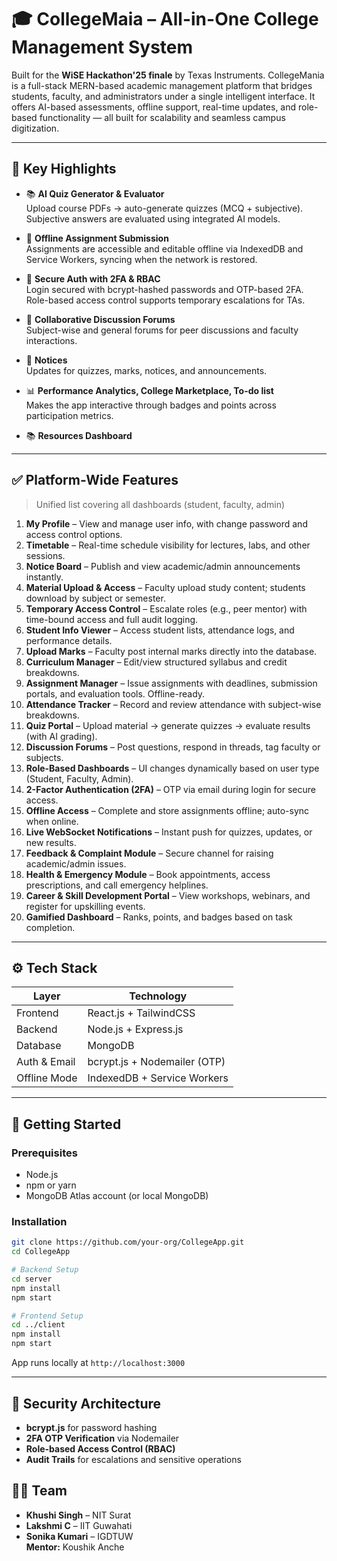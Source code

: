 
# 🎓 CollegeMaia – All-in-One College Management System

Built for the <b>WiSE Hackathon'25 finale</b> by Texas Instruments.
CollegeMania is a full-stack MERN-based academic management platform that bridges students, faculty, and administrators under a single intelligent interface. It offers AI-based assessments, offline support, real-time updates, and role-based functionality — all built for scalability and seamless campus digitization.

---

## 🚀 Key Highlights

- 📚 **AI Quiz Generator & Evaluator**  
  Upload course PDFs → auto-generate quizzes (MCQ + subjective). Subjective answers are evaluated using integrated AI models.

- 🔄 **Offline Assignment Submission**  
  Assignments are accessible and editable offline via IndexedDB and Service Workers, syncing when the network is restored.

- 🔐 **Secure Auth with 2FA & RBAC**  
  Login secured with bcrypt-hashed passwords and OTP-based 2FA. Role-based access control supports temporary escalations for TAs.

- 💬 **Collaborative Discussion Forums**  
  Subject-wise and general forums for peer discussions and faculty interactions.

- 🔔 **Notices**  
  Updates for quizzes, marks, notices, and announcements.

- 📊 **Performance Analytics, College Marketplace, To-do list**  
  Makes the app interactive through badges and points across participation metrics.

- 📚 **Resources Dashboard**  


---

## ✅ Platform-Wide Features

> Unified list covering all dashboards (student, faculty, admin)

1. **My Profile** – View and manage user info, with change password and access control options.
2. **Timetable** – Real-time schedule visibility for lectures, labs, and other sessions.
3. **Notice Board** – Publish and view academic/admin announcements instantly.
4. **Material Upload & Access** – Faculty upload study content; students download by subject or semester.
5. **Temporary Access Control** – Escalate roles (e.g., peer mentor) with time-bound access and full audit logging.
6. **Student Info Viewer** – Access student lists, attendance logs, and performance details.
7. **Upload Marks** – Faculty post internal marks directly into the database.
8. **Curriculum Manager** – Edit/view structured syllabus and credit breakdowns.
9. **Assignment Manager** – Issue assignments with deadlines, submission portals, and evaluation tools. Offline-ready.
10. **Attendance Tracker** – Record and review attendance with subject-wise breakdowns.
11. **Quiz Portal** – Upload material → generate quizzes → evaluate results (with AI grading).
12. **Discussion Forums** – Post questions, respond in threads, tag faculty or subjects.
13. **Role-Based Dashboards** – UI changes dynamically based on user type (Student, Faculty, Admin).
14. **2-Factor Authentication (2FA)** – OTP via email during login for secure access.
15. **Offline Access** – Complete and store assignments offline; auto-sync when online.
16. **Live WebSocket Notifications** – Instant push for quizzes, updates, or new results.
17. **Feedback & Complaint Module** – Secure channel for raising academic/admin issues.
18. **Health & Emergency Module** – Book appointments, access prescriptions, and call emergency helplines.
19. **Career & Skill Development Portal** – View workshops, webinars, and register for upskilling events.
20. **Gamified Dashboard** – Ranks, points, and badges based on task completion.

---

## ⚙️ Tech Stack

| Layer         | Technology                   |
|---------------|------------------------------|
| Frontend      | React.js + TailwindCSS       |
| Backend       | Node.js + Express.js         |
| Database      | MongoDB                      |
| Auth & Email  | bcrypt.js + Nodemailer (OTP) |
| Offline Mode  | IndexedDB + Service Workers  |
                  

---

## 🧪 Getting Started

### Prerequisites

- Node.js
- npm or yarn
- MongoDB Atlas account (or local MongoDB)

### Installation

```bash
git clone https://github.com/your-org/CollegeApp.git
cd CollegeApp

# Backend Setup
cd server
npm install
npm start

# Frontend Setup
cd ../client
npm install
npm start
```

App runs locally at `http://localhost:3000`

---

## 🔐 Security Architecture

- **bcrypt.js** for password hashing
- **2FA OTP Verification** via Nodemailer
- **Role-based Access Control (RBAC)**
- **Audit Trails** for escalations and sensitive operations


## 👨‍💻 Team

- **Khushi Singh** – NIT Surat  
- **Lakshmi C** – IIT Guwahati  
- **Sonika Kumari** – IGDTUW  
**Mentor:** Koushik Anche
